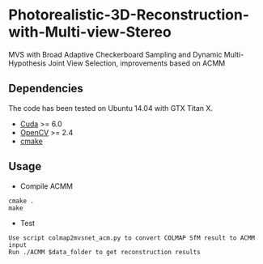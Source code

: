# Photorealistic-3D-Reconstruction-with-Multi-view-Stereo
MVS with Broad Adaptive Checkerboard Sampling and Dynamic Multi-Hypothesis Joint View Selection, improvements based on ACMM

## Dependencies
The code has been tested on Ubuntu 14.04 with GTX Titan X.  
* [Cuda](https://developer.nvidia.com/zh-cn/cuda-downloads) >= 6.0
* [OpenCV](https://opencv.org/) >= 2.4
* [cmake](https://cmake.org/)
## Usage
* Compile ACMM
```  
cmake .  
make
```
* Test 
``` 
Use script colmap2mvsnet_acm.py to convert COLMAP SfM result to ACMM input   
Run ./ACMM $data_folder to get reconstruction results
